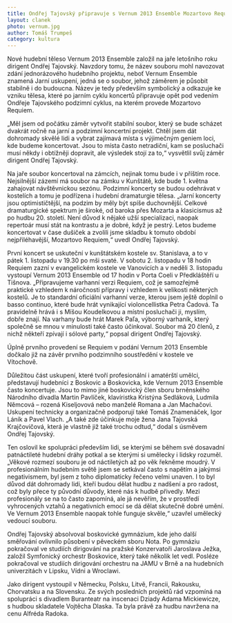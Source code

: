 ```yaml
---
title: Ondřej Tajovský připravuje s Vernum 2013 Ensemble Mozartovo Requiem
layout: clanek
photo: vernum.jpg
author: Tomáš Trumpeš
category: kultura
---
```


Nové hudební těleso Vernum 2013 Ensemble založil na jaře letošního roku dirigent Ondřej Tajovský. Navzdory tomu, že název souboru mohl navozovat zdání jednorázového hudebního projektu, neboť Vernum Ensemble znamená Jarní uskupení, jedná se o soubor, jehož záměrem je působit stabilně i do budoucna. Název je tedy především symbolický a odkazuje ke vzniku tělesa, které po jarním cyklu koncertů připravuje opět pod vedením Ondřeje Tajovského podzimní cyklus, na kterém provede Mozartovo Requiem. 

„Měl jsem od počátku záměr vytvořit stabilní soubor, který se bude scházet dvakrát ročně na jarní a podzimní koncertní projekt. Chtěl jsem dát dohromady skvělé lidi a vybrat zajímavá místa s výjimečným geniem loci, kde budeme koncertovat. Jsou to místa často netradiční, kam se posluchači musí někdy i obtížněji dopravit, ale výsledek stojí za to,“ vysvětlil svůj záměr dirigent Ondřej Tajovský. 

Na jaře soubor koncertoval na zámcích, nejinak tomu bude i v příštím roce. Nejsilnější zázemí má soubor na zámku v Kunštátě, kde bude 1. května zahajovat návštěvnickou sezónu. Podzimní koncerty se budou odehrávat v kostelích a tomu je podřízena i hudební dramaturgie tělesa. „Jarní koncerty jsou optimističtější, na podzim by měly být spíše duchovnější. Celkové dramaturgické spektrum je široké, od baroka přes Mozarta a klasicismus až po hudbu 20. století. Není důvod k nějaké užší specializaci, naopak repertoár musí stát na kontrastu a je dobré, když je pestrý. Letos budeme koncertovat v čase dušiček a zvolili jsme skladbu k tomuto období nejpřiléhavější, Mozartovo Requiem,“ uvedl Ondřej Tajovský. 

První koncert se uskuteční v kunštátském kostele sv. Stanislava, a to v pátek 1. listopadu v 19.30 po mši svaté. V sobotu 2. listopadu v 18 hodin Requiem zazní v evangelickém kostele ve Vanovicích a v neděli 3. listopadu vystoupí Vernum 2013 Ensemble od 17 hodin v Porta Coeli v Předkláštěří u Tišnova. „Připravujeme varhanní verzi Requiem, což je samozřejmě praktické vzhledem k náročnosti přípravy i vzhledem k velikosti některých kostelů. Je to standardní oficiální varhanní verze, kterou jsem ještě doplnil o basso continuo, které bude hrát vynikající violoncellistka Petra Čadová. Ta pravidelně hrává i s Míšou Koudelkovou a místní posluchači ji, myslím, dobře znají. Na varhany bude hrát Marek Paľa, výborný varhaník, který společně se mnou v minulosti také často účinkoval. Soubor má 20 členů, z nichž někteří zpívají i sólové party,“ popsal dirigent Ondřej Tajovský. 

Úplně prvního provedení se Requiem v podání Vernum 2013 Ensemble dočkalo již na závěr prvního podzimního soustředění v kostele ve Vítochově. 

Důležitou část uskupení, které tvoří profesionální i amatérští umělci, představují hudebníci z Boskovic a Boskovicka, kde Vernum 2013 Ensemble často koncertuje. Jsou to mimo jiné boskovický člen sboru brněnského Národního divadla Martin Pavlíček, klavíristka Kristýna Sedláková, Ludmila Němcová – rozená Kiseljovová nebo manželé Romana a Jan Machačovi. Uskupení technicky a organizačně podporují také Tomáš Znamenáček, Igor Láník a Pavel Vlach. „A také zde účinkuje moje žena Jana Tajovská Krajčovičová, která je vlastně již také trochu odtud,“ dodal s úsměvem Ondřej Tajovský. 

Ten oslovil ke spolupráci především lidi, se kterými se během své dosavadní patnáctileté hudební dráhy potkal a se kterými si umělecky i lidsky rozuměl. „Věkové rozmezí souboru je od náctiletých až po věk řekněme moudrý. V profesionálním hudebním světě jsem se setkával často s napětím a jakýmsi negativismem, byl jsem z toho diplomaticky řečeno velmi unaven. I to byl důvod dát dohromady lidi, kteří budou dělat hudbu z nadšení a pro radost, což byly přece ty původní důvody, které nás k hudbě přivedly. Mezi profesionály se na to často zapomíná, ale já nevěřím, že v prostředí vyhrocených vztahů a negativních emocí se dá dělat skutečně dobré umění. Ve Vernum 2013 Ensemble naopak tohle funguje skvěle,“ uzavřel umělecký vedoucí souboru. 

Ondřej Tajovský absolvoval boskovické gymnázium, kde jeho další směřování ovlivnilo působení v pěveckém sboru Nota. Po gymnáziu pokračoval ve studiích dirigování na pražské Konzervatoři Jaroslava Ježka, založil Symfonický orchestr Boskovice, který také několik let vedl. Posléze pokračoval ve studiích dirigování orchestru na JAMU v Brně a na hudebních univerzitách v Lipsku, Vídni a Wroclawi. 

Jako dirigent vystoupil v Německu, Polsku, Litvě, Francii, Rakousku, Chorvatsku a na Slovensku. Ze svých posledních projektů rád vzpomíná na spolupráci s divadlem Buranteatr na inscenaci Dziady Adama Mickiewicze, s hudbou skladatele Vojtěcha Dlaska. Ta byla právě za hudbu navržena na cenu Alfréda Radoka.